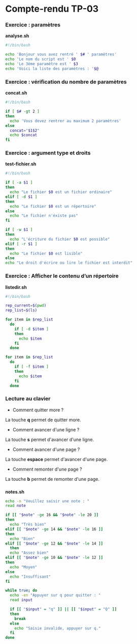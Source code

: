 # Compte-rendu TP-03

### Exercice : paramètres

**analyse.sh**

```sh
#!/bin/bash

echo 'Bonjour vous avez rentré ' $# ' paramètres'
echo 'Le nom du script est ' $0
echo 'Le 3ème paramètre est ' $3
echo 'Voici la liste des paramètres : '$@
```

### Exercice : vérification du nombre de paramètres

**concat.sh**

```sh
#!/bin/bash

if [ $# -gt 2 ]
then
  echo 'Vous devez rentrer au maximum 2 paramètres'
else
  concat="$1$2"
  echo $concat
fi

```

### Exercice : argument type et droits

**test-fichier.sh**

```sh
#!/bin/bash

if [ -a $1 ]
then
  echo "Le fichier $0 est un fichier ordinaire"
elif [ -d $1 ]
then
  echo "Le fichier $0 est un répertoire"
else
  echo "Le fichier n'éxiste pas"
fi

if [ -w $1 ]
then
  echo "L'écriture du fichier $0 est possible"
elif [ -r $1 ]
then
  echo "Le fichier $0 est lisible"
else
echo "Le droit d'écrire ou lire le fichier est interdit"
```

### Exercice : Afficher le contenu d’un répertoire

**listedir.sh**

```sh
#!/bin/bash

rep_current=$(pwd)
rep_list=$(ls)

for item in $rep_list
  do
    if [ -d $item ]
    then
      echo $item
    fi
  done

for item in $rep_list
  do
    if [ -f $item ]
    then
      echo $item
    fi
  done
```

### Lecture au clavier

- Comment quitter more ?

La touche **q** permet de quitter more.

- Comment avancer d'une ligne ?

La touche **s** permet d'avancer d'une ligne.

- Comment avancer d'une page ?

La touche **espace** permet d'avancer d'une page.

- Comment remonter d'une page ?

La touche **b** permet de remonter d'une page.

###

**notes.sh**

```sh
echo -n "Veuillez saisir une note : "
read note

if [[ "$note" -ge 16 && "$note" -le 20 ]]
then
  echo "Très bien"
elif [[ "$note" -ge 14 && "$note" -le 16 ]]
then
  echo "Bien"
elif [[ "$note" -ge 12 && "$note" -le 14 ]]
  then
  echo "Assez bien"
elif [[ "$note" -ge 10 && "$note" -le 12 ]]
then
  echo "Moyen"
else
  echo "Insuffisant"
fi

while true; do
  echo -en "Appuyer sur q pour quitter : "
  read input

  if [[ "$input" = "q" ]] || [[ "$input" = "Q" ]]
  then
    break
  else
    echo "Saisie invalide, appuyer sur q."
  fi
done
```
